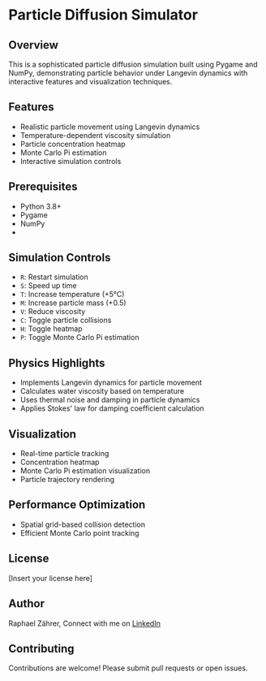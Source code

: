 # Particle Diffusion Simulator

## Overview
This is a sophisticated particle diffusion simulation built using Pygame and NumPy, demonstrating particle behavior under Langevin dynamics with interactive features and visualization techniques.

## Features
- Realistic particle movement using Langevin dynamics
- Temperature-dependent viscosity simulation
- Particle concentration heatmap
- Monte Carlo Pi estimation
- Interactive simulation controls

## Prerequisites
- Python 3.8+
- Pygame
- NumPy
- 
## Simulation Controls
- `R`: Restart simulation
- `S`: Speed up time
- `T`: Increase temperature (+5°C)
- `M`: Increase particle mass (+0.5)
- `V`: Reduce viscosity
- `C`: Toggle particle collisions
- `H`: Toggle heatmap
- `P`: Toggle Monte Carlo Pi estimation

## Physics Highlights
- Implements Langevin dynamics for particle movement
- Calculates water viscosity based on temperature
- Uses thermal noise and damping in particle dynamics
- Applies Stokes' law for damping coefficient calculation

## Visualization
- Real-time particle tracking
- Concentration heatmap
- Monte Carlo Pi estimation visualization
- Particle trajectory rendering

## Performance Optimization
- Spatial grid-based collision detection
- Efficient Monte Carlo point tracking

## License
[Insert your license here]

## Author
Raphael Zährer, Connect with me on [LinkedIn](https://www.linkedin.com/in/raphael-z%C3%A4hrer-57b7682b3/)

## Contributing
Contributions are welcome! Please submit pull requests or open issues.
